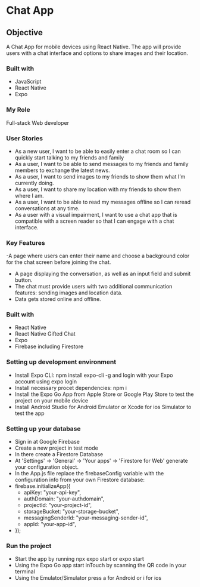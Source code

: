 # Chat App

## Objective

A Chat App for mobile devices using React Native. The app will provide users with a chat interface and options to share images and their location.

### Built with

- JavaScript
- React Native
- Expo

### My Role

Full-stack Web developer

### User Stories

- As a new user, I want to be able to easily enter a chat room so I can quickly start talking to my friends and family
- As a user, I want to be able to send messages to my friends and family members to exchange
  the latest news.
- As a user, I want to send images to my friends to show them what I’m currently doing.
- As a user, I want to share my location with my friends to show them where I am.
- As a user, I want to be able to read my messages offline so I can reread conversations at any time.
- As a user with a visual impairment, I want to use a chat app that is compatible with a screen reader so that I can engage with a chat interface.

### Key Features

-A page where users can enter their name and choose a background color for the chat screen
before joining the chat.

- A page displaying the conversation, as well as an input field and submit button.
- The chat must provide users with two additional communication features: sending images
  and location data.
- Data gets stored online and offline.

### Built with
- React Native
- React Native Gifted Chat
- Expo
- Firebase including Firestore

### Setting up development environment
- Install Expo CLI: npm install expo-cli -g and login with your Expo account using expo login
- Install necessary procet dependencies: npm i
- Install the Expo Go App from Apple Store or Google Play Store to test the project on your mobile device
- Install Android Studio for Android Emulator or Xcode for ios Simulator to test the app

### Setting up your database
- Sign in at Google Firebase
- Create a new project in test mode
- In there create a Firestore Database
- At 'Settings' -> 'General' -> 'Your apps' -> 'Firestore for Web' generate your configuration object.
- In the App.js file replace the firebaseConfig variable with the configuration info from your own Firestore database:
- firebase.initializeApp({
  - apiKey: "your-api-key",
  - authDomain: "your-authdomain",
  - projectId: "your-project-id",
  - storageBucket: "your-storage-bucket",
  - messagingSenderId: "your-messaging-sender-id",
  - appId: "your-app-id",
- });

### Run the project
- Start the app by running npx expo start or expo start
- Using the Expo Go app start inTouch by scanning the QR code in your terminal
- Using the Emulator/Simulator press a for Android or i for ios
